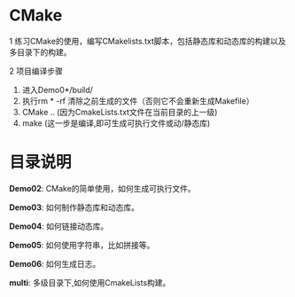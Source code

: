 # CMake
1 练习CMake的使用，编写CMakelists.txt脚本，包括静态库和动态库的构建以及多目录下的构建。


2 项目编译步骤
  1) 进入Demo0*/build/
  2) 执行rm * -rf 清除之前生成的文件（否则它不会重新生成Makefile）
  3) CMake ..  (因为CmakeLists.txt文件在当前目录的上一级)
  4) make (这一步是编译,即可生成可执行文件或动/静态库)

# 目录说明
**Demo02**: CMake的简单使用，如何生成可执行文件。

**Demo03**: 如何制作静态库和动态库。

**Demo04**: 如何链接动态库。

**Demo05**: 如何使用字符串，比如拼接等。

**Demo06**: 如何生成日志。

**multi**: 多级目录下,如何使用CmakeLists构建。
